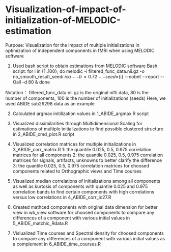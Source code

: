 # Visualization-of-impact-of-initialization-of-MELODIC-estimation
Purpose: 
Visualization for the impact of multiple initializations in optimization of independent components in fMRI when using MELODIC software

1. Used bash script to obtain estimations from MELODIC software
Bash script:
for i in {1..100}; do melodic -i filtered_func_data.nii.gz -o no_smooth_result_seed${i}.ica --tr=0.72 --seed=${i} --nobet --report --Oall -d 80 & done

Notation：
filtered_func_data.nii.gz is the original nifti data, 80 is the number of components, 100 is the number of initializations (seeds)
Here, we used ABIDE sub29298 data as an example 

2. Calculated argmax initilization values in 1_ABIDE_argmax.R script

3. Visualized dissimilarities through Multidimensional Scaling for estimations of multiple initializations to find possible clustered structure in 2_ABIDE_cmd_plot.R script

4. Visualized correlation matrices for multiple initializations in 3_ABIDE_corr_matrix.R
  1: the quantile 0.025, 0.5, 0.975 correlation matrices for all components 
  2: the quantile 0.025, 0.5, 0.975 correlation matrices for signals, artifacts, unknowns to better clarify the difference
  3: the quantile 0.025, 0.5, 0.975 correlation matrices for choosed components related to Orthographic views and Time courses

5. Visualized median correlations of initializations among all components as well as kurtosis of components with quantile 0.025 and 0.975 correlation bands to find certain components with high correlations versus low correlations in 4_ABIDE_corr_ic27.R 

6. Created mathced components with original data dimension for better view in wb_view software for choosed components to compare any differences of a component with various initial values in 5_ABIDE_matchic_Rdata.R

7. Vislualized Time courses and Spectral density for choosed components to compare any differences of a component with various initial values as a complement in 6_ABIDE_time_courses.R

